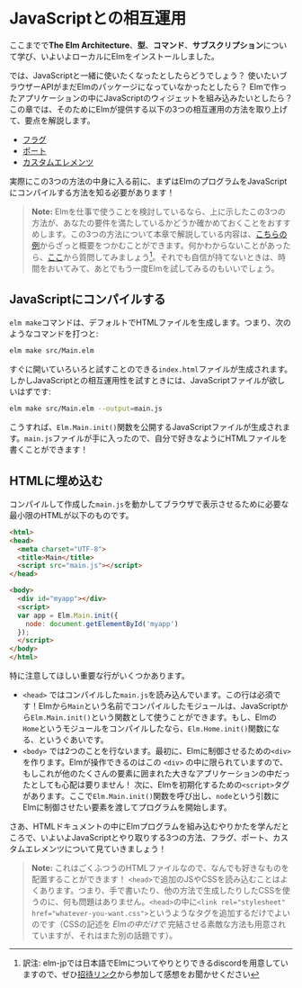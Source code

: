 <!--
# JavaScript Interop
-->
# JavaScriptとの相互運用

<!--
By now we have seen **The Elm Architecture**, **types**, **commands**, **subscriptions**, and we even have Elm installed locally.
-->
ここまでで**The Elm Architecture**、**型**、**コマンド**、**サブスクリプション**について学び、いよいよローカルにElmをインストールしました。

<!--
But what happens when you need to integrate with JavaScript? Maybe there is a browser API that does not have an equivalent Elm package yet. Maybe you want to embed a JavaScript widget within your Elm app? Etc. This chapter will outline Elm's three interop mechanisms:
-->
では、JavaScriptと一緒に使いたくなったとしたらどうでしょう？ 使いたいブラウザーAPIがまだElmのパッケージになっていなかったとしたら？ Elmで作ったアプリケーションの中にJavaScriptのウィジェットを組み込みたいとしたら？ この章では、そのためにElmが提供する以下の3つの相互運用の方法を取り上げて、要点を解説します。

<!--
- [Flags](/interop/flags.html)
- [Ports](/interop/ports.html)
- [Custom Elements](/interop/custom_elements.html)
-->

- [フラグ](/interop/flags.html)
- [ポート](/interop/ports.html)
- [カスタムエレメンツ](/interop/custom_elements.html)

<!--
Before we get into the three mechanisms, we need know how to compile Elm programs to JavaScript!
-->

実際にこの3つの方法の中身に入る前に、まずはElmのプログラムをJavaScriptにコンパイルする方法を知る必要があります！

<!--
> **NOTE:** If you are evaluating Elm for use at work, I encourage you to make sure these three mechanisms will be able to cover all of your needs. You can get a quick overview of this chapter by looking at these [examples](https://github.com/elm-community/js-integration-examples/). Please ask [here](https://discourse.elm-lang.org/) if you are not sure about something, and I encourage you to circle back to Elm later if you are not fully confident.
-->

> **Note:** Elmを仕事で使うことを検討しているなら、上に示したこの3つの方法が、あなたの要件を満たしているかどうか確かめておくことをおすすめします。この3つの方法について本章で解説している内容は、[こちらの例](https://github.com/elm-community/js-integration-examples/)からざっと概要をつかむことができます。何かわからないことがあったら、[ここ](https://discourse.elm-lang.org/)から質問してみましょう[^1]。それでも自信が持てないときは、時間をおいてみて、あとでもう一度Elmを試してみるのもいいでしょう。


<!--
## Compiling to JavaScript
-->

## JavaScriptにコンパイルする

<!--
Running `elm make` produces HTML files by default. So if you say:
-->
`elm make`コマンドは、デフォルトでHTMLファイルを生成します。つまり、次のようなコマンドを打つと:

```bash
elm make src/Main.elm
```

<!--
It produces an `index.html` file that you can just open and start playing with. If you are getting into JavaScript interop, you want to produce JavaScript files instead:
-->
すぐに開いていろいろと試すことのできる`index.html`ファイルが生成されます。しかしJavaScriptとの相互運用性を試すときには、JavaScriptファイルが欲しいはずです:

```bash
elm make src/Main.elm --output=main.js
```

<!--
This produces a JavaScript file that exposes an `Elm.Main.init()` function. So once you have `main.js` you can write your own HTML file that does whatever you want.
-->
こうすれば、`Elm.Main.init()`関数を公開するJavaScriptファイルが生成されます。`main.js`ファイルが手に入ったので、自分で好きなようにHTMLファイルを書くことができます！


<!--
## Embedding in HTML
-->
## HTMLに埋め込む

<!--
Here is the minimal HTML needed to make your `main.js` appear in a browser:
-->
コンパイルして作成した`main.js`を動かしてブラウザで表示させるために必要な最小限のHTMLが以下のものです。

```html
<html>
<head>
  <meta charset="UTF-8">
  <title>Main</title>
  <script src="main.js"></script>
</head>

<body>
  <div id="myapp"></div>
  <script>
  var app = Elm.Main.init({
    node: document.getElementById('myapp')
  });
  </script>
</body>
</html>
```

<!--
I want to call attention to the important lines here:
-->
特に注意してほしい重要な行がいくつかあります。

<!--
- `<head>` - We have a line to load our compiled `main.js` file. This is required! If you compile an Elm module called `Main`, you will get an `Elm.Main.init()` function available in JavaScript. If you compile an Elm module named `Home`, you will get an `Elm.Home.init()` function in JavaScript. Etc.

- `<body>` - We need to do two things here. First, we create a `<div>` that want our Elm program to take over. Maybe it is within a larger application, surrounded by tons of other stuff? That is fine! Second, we have a `<script>` to initializes our Elm program. Here we call the `Elm.Main.init()` function to start our program, passing in the `node` we want to take over.

Now that we know how to embed Elm programs in an HTML document, it is time to start exploring the three interop options: flags, ports, and custom elements!
-->

- `<head>` ではコンパイルした`main.js`を読み込んでいます。この行は必須です！Elmから`Main`という名前でコンパイルしたモジュールは、JavaScriptから`Elm.Main.init()`という関数として使うことができます。もし、Elmの`Home`というモジュールをコンパイルしたなら、`Elm.Home.init()`関数になる、というぐあいです。
- `<body>` では2つのことを行ないます。最初に、Elmに制御させるための`<div>`を作ります。Elmが操作できるのはこの `<div>` の中に限られていますので、もしこれが他のたくさんの要素に囲まれた大きなアプリケーションの中だったとしても心配は要りません！ 次に、Elmを初期化するための`<script>`タグがあります。ここで`Elm.Main.init()`関数を呼び出し、`node`という引数にElmに制御させたい要素を渡してプログラムを開始します。

さあ、HTMLドキュメントの中にElmプログラムを組み込むやりかたを学んだところで、いよいよJavaScriptとやり取りする3つの方法、フラグ、ポート、カスタムエレメンツについて見ていきましょう！

<!--
> **Note:** This is a normal HTML file, so you can put whatever you want in it! Many people load additional JS and CSS files in the `<head>`. That means it is totally fine to write your CSS by hand or to generate it somehow. Add something like `<link rel="stylesheet" href="whatever-you-want.css">` in your `<head>` and you have access to it. (There are some great options for specifying your CSS all _within_ Elm as well, but that is a whole other topic!)
-->

> **Note:** これはごくふつうのHTMLファイルなので、なんでも好きなものを配置することができます！ `<head>`で追加のJSやCSSを読み込むことはよくあります。つまり、手で書いたり、他の方法で生成したりしたCSSを使うのに、何も問題はありません。`<head>`の中に`<link rel="stylesheet" href="whatever-you-want.css">`というようなタグを追加するだけでよいのです（CSSの記述を _Elmの中だけで_ 完結させる素敵な方法も用意されていますが、それはまた別の話題です）。

[^1]: 訳注: elm-jpでは日本語でElmについてやりとりできるdiscordを用意していますので、ぜひ[招待リンク](https://discordapp.com/invite/4j2MxCg)から参加して感想をお聞かせください